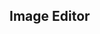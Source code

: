 ## Image Editor

<!-- change default color     latestColor: 'black', -->
<!-- src/imageEditorComponent/imageEditor/src/components/MainCanvas/index.jsx -->

  <!-- http://localhost:3000/?env=qa&t_id=1&s_id=1&type=413X284
{
    "tenantId": "1",
    "storeId": "1",
    "type": "413X284",
    "height": "200",
    "width": "400",
    "group": "both",
    "baseURL": "https://qa.respark.in:8082/pcs-catalog/v1/templates",
    "baseDeleteURL": "https://qa.respark.in:8082/pcs-catalog/v1/template"
} -->

<!-- default
{
    "tenantId": 0,
    "storeId": 0,
    "type": "413X284",
    "height": "200",
    "width": "400",
    "group": "both",
    "baseURL": "https://prod.respark.in:8082/pcs-catalog/v1/templates",
    "baseDeleteURL": "https://prod.respark.in:8082/pcs-catalog/v1/template"
} -->
